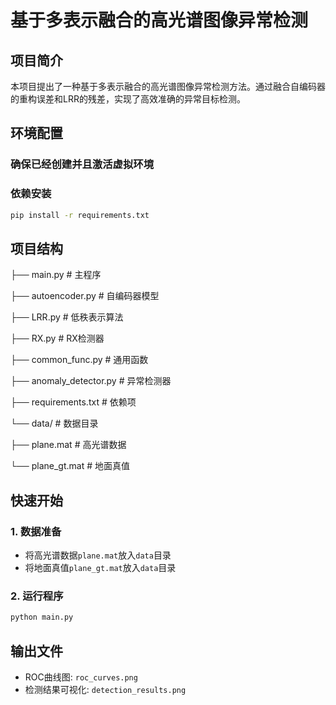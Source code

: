 # 基于多表示融合的高光谱图像异常检测

## 项目简介
本项目提出了一种基于多表示融合的高光谱图像异常检测方法。通过融合自编码器的重构误差和LRR的残差，实现了高效准确的异常目标检测。

## 环境配置

### 确保已经创建并且激活虚拟环境

### 依赖安装
```bash
pip install -r requirements.txt
```

## 项目结构
├── main.py # 主程序

├── autoencoder.py # 自编码器模型

├── LRR.py # 低秩表示算法

├── RX.py # RX检测器

├── common_func.py # 通用函数

├── anomaly_detector.py # 异常检测器

├── requirements.txt # 依赖项

└── data/ # 数据目录

├── plane.mat # 高光谱数据

└── plane_gt.mat # 地面真值

## 快速开始

### 1. 数据准备
- 将高光谱数据`plane.mat`放入`data`目录
- 将地面真值`plane_gt.mat`放入`data`目录

### 2. 运行程序
```bash
python main.py
```

## 输出文件
- ROC曲线图: `roc_curves.png`
- 检测结果可视化: `detection_results.png`
